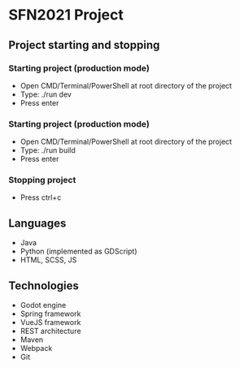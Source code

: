 # SFN2021 Project

## Project starting and stopping

### Starting project (production mode)

- Open CMD/Terminal/PowerShell at root directory of the project
- Type: ./run dev
- Press enter

### Starting project (production mode)

- Open CMD/Terminal/PowerShell at root directory of the project
- Type: ./run build
- Press enter

### Stopping project

- Press ctrl+c

## Languages
- Java
- Python (implemented as GDScript)
- HTML, SCSS, JS

## Technologies
- Godot engine
- Spring framework
- VueJS framework
- REST architecture
- Maven
- Webpack
- Git

